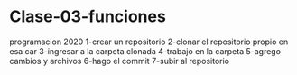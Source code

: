 # Clase-03-funciones
programacion 2020
1-crear un repositorio
2-clonar el repositorio propio en esa car
3-ingresar a la carpeta clonada
4-trabajo en la carpeta
5-agrego cambios y archivos
6-hago el commit
7-subir al repositorio
